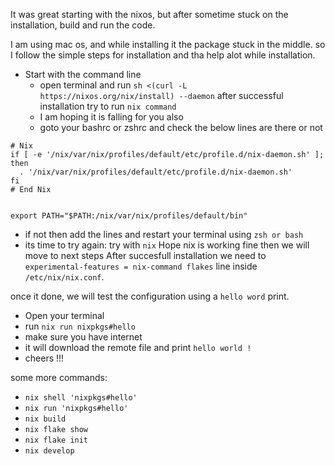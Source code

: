 It was great starting with the nixos, but after sometime stuck on the installation, build and run the code. 

I am using mac os, and while installing it the package stuck in the middle. so I follow the simple steps for installation and tha help alot while installation. 
- Start with the command line 
    - open terminal and run `sh <(curl -L https://nixos.org/nix/install) --daemon`
after successful installation try to run `nix command`
    - I am hoping it is falling for you also 
    - goto your bashrc or zshrc and check the below lines are there or not 

```
# Nix
if [ -e '/nix/var/nix/profiles/default/etc/profile.d/nix-daemon.sh' ]; then
  . '/nix/var/nix/profiles/default/etc/profile.d/nix-daemon.sh'
fi
# End Nix


export PATH="$PATH:/nix/var/nix/profiles/default/bin"
```
   - if not then add the lines and restart your terminal using `zsh or bash`
   - its time to try again: try with `nix`
   Hope nix is working fine then we will move to next steps
After succesfull installation we need to `experimental-features = nix-command flakes` line inside `/etc/nix/nix.conf`.

once it done, we will test the configuration using a `hello word` print.
- Open your terminal
- run `nix run nixpkgs#hello`
- make sure you have internet
- it will download the remote file and print `hello world !`
- cheers !!!

some more commands:
- `nix shell 'nixpkgs#hello'`
- `nix run 'nixpkgs#hello'`
- `nix build`
- `nix flake show`
- `nix flake init`
- `nix develop`

